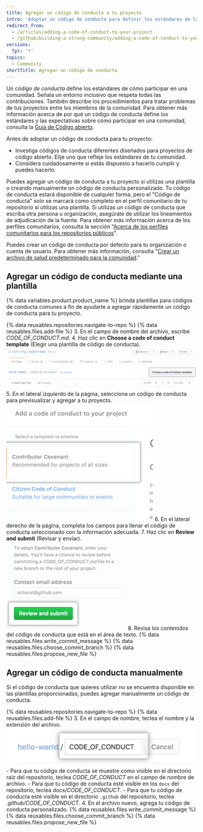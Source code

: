 ```yaml
---
title: Agregar un código de conducta a tu proyecto
intro: 'Adoptar un código de conducta para definir los estándares de la comunidad, señalizar un proyecto cordial e inclusivo, y delinear los procedimientos para manejar los abusos.'
redirect_from:
  - /articles/adding-a-code-of-conduct-to-your-project
  - /github/building-a-strong-community/adding-a-code-of-conduct-to-your-project
versions:
  fpt: '*'
topics:
  - Community
shortTitle: Agregar un código de conducta
---
```


Un *código de conducta* define los estándares de cómo participar en una comunidad. Señala un entorno inclusivo que respeta todas las contribuciones. También describe los procedimientos para tratar problemas de tus proyectos entre los miembros de la comunidad. Para obtener más información acerca de por qué un código de conducta define los estándares y las expectativas sobre cómo participar en una comunidad, consulta la [Guía de Código abierto](https://opensource.guide/code-of-conduct/).

Antes de adoptar un código de conducta para tu proyecto:

* Investiga códigos de conducta diferentes diseñados para proyectos de código abierto. Elije uno que refleje los estándares de tu comunidad.
* Considera cuidadosamente si estás dispuesto a hacerlo cumplir y puedes hacerlo.

Puedes agregar un código de conducta a tu proyecto si utilizas una plantilla o creando manualmente un código de conducta personalizado. Tu código de conducta estará disponible de cualquier forma, pero el "Código de conducta" solo se marcará como completo en el perfil comunitario de tu repositorio si utilizas una plantilla. Si utilizas un código de conducta que escriba otra persona u organización, asegúrate de utilizar los lineamientos de adjudicación de la fuente. Para obtener más información acerca de los perfiles comunitarios, consulta la sección "[Acerca de los perfiles comunitarios para los repositorios públicos](//communities/setting-up-your-project-for-healthy-contributions/about-community-profiles-for-public-repositories)".

Puedes crear un código de conducta por defecto para tu organización o cuenta de usuario. Para obtener más información, consulta "[Crear un archivo de salud predeterminado para la comunidad](/communities/setting-up-your-project-for-healthy-contributions/creating-a-default-community-health-file)."

## Agregar un código de conducta mediante una plantilla

{% data variables.product.product_name %} brinda plantillas para códigos de conducta comunes a fin de ayudarte a agregar rápidamente un código de conducta para tu proyecto.

{% data reusables.repositories.navigate-to-repo %}
{% data reusables.files.add-file %}
3. En el campo de nombre del archivo, escribe *CODE_OF_CONDUCT.md*.
4. Haz clic en **Choose a code of conduct template** (Elegir una plantilla de código de conducta). ![Botón para elegir una plantilla de código de conducta](/assets/images/help/repository/code-of-conduct-tool.png)
5. En el lateral izquierdo de la página, selecciona un código de conducta para previsualizar y agregar a tu proyecto. ![Selección de una plantilla de código de conducta](/assets/images/help/repository/code-of-conduct-tool-picker.png)
6. En el lateral derecho de la página, completa los campos para llenar el código de conducta seleccionado con la información adecuada.
7. Haz clic en **Review and submit** (Revisar y enviar). ![Revisar y enviar el código de conducta a un proyecto](/assets/images/help/repository/code-of-conduct-tool-review.png)
8. Revisa los contenidos del código de conducta que está en el área de texto.
{% data reusables.files.write_commit_message %}
{% data reusables.files.choose_commit_branch %}
{% data reusables.files.propose_new_file %}

## Agregar un código de conducta manualmente

Si el código de conducta que quieres utilizar no se encuentra disponible en las plantillas proporcionadas, puedes agregar manualmente un código de conducta.

{% data reusables.repositories.navigate-to-repo %}
{% data reusables.files.add-file %}
3. En el campo de nombre, teclea el nombre y la extensión del archivo. ![Nombre de archivo del código de conducta nuevo](/assets/images/help/repository/new-code-of-conduct-file-name.png)
    - Para que tu código de conducta se muestre como visible en el directorio raíz del repositorio, teclea *CODE_OF_CONDUCT* en el campo de nombre de archivo.
    - Para que tu código de conducta esté visible en los `docs` del repositorio, teclea *docs/CODE_OF_CONDUCT*.
    - Para que tu código de conducta esté visible en el directorio `.github` del repositorio, teclea *.github/CODE_OF_CONDUCT*.
4. En el archivo nuevo, agrega tu código de conducta personalizado.
{% data reusables.files.write_commit_message %}
{% data reusables.files.choose_commit_branch %}
{% data reusables.files.propose_new_file %}
